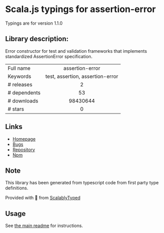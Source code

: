 
# Scala.js typings for assertion-error

Typings are for version 1.1.0

## Library description:
Error constructor for test and validation frameworks that implements standardized AssertionError specification.

|                    |                 |
| ------------------ | :-------------: |
| Full name          | assertion-error |
| Keywords           | test, assertion, assertion-error |
| # releases         | 2 |
| # dependents       | 53 |
| # downloads        | 98430644 |
| # stars            | 0 |

## Links
- [Homepage](https://github.com/chaijs/assertion-error#readme)
- [Bugs](https://github.com/chaijs/assertion-error/issues)
- [Repository](https://github.com/chaijs/assertion-error)
- [Npm](https://www.npmjs.com/package/assertion-error)
    


## Note
This library has been generated from typescript code from first party type definitions.

Provided with :purple_heart: from [ScalablyTyped](https://github.com/oyvindberg/ScalablyTyped)

## Usage
See [the main readme](../../readme.md) for instructions.


